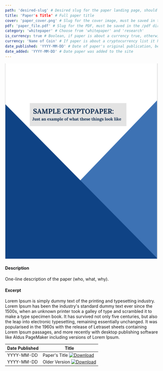 ```yaml
---
path: 'desired-slug' # Desired slug for the paper landing page, should be based on the paper title
title: 'Paper's Title' # Full paper title
cover: 'paper_cover.png' # Slug for the cover image, must be saved in the /covers directory at the site root
pdf: 'paper_file.pdf' # Slug for the PDF, must be saved in the /pdf directory at the site root
category: 'whitepaper' # Choose from 'whitepaper' and 'research'
is_currency: true # Boolean, if paper is about a currency true, otherwise false
currency: 'Name of Coin' # If paper is about a cryptocurrency list it here, otherwise omit
date_published: 'YYYY-MM-DD' # Date of paper's original publication, be precise as possible, if no date know put unknown
date_added: 'YYYY-MM-DD' # Date paper was added to the site
---
```


[![Paper Cover](/covers/paper_cover.png)](/pdfs/paper_file.pdf)

#### Description
One-line description of the paper (who, what, why).

#### Excerpt
Lorem Ipsum is simply dummy text of the printing and typesetting industry. Lorem Ipsum has been the industry's standard dummy text ever since the 1500s, when an unknown printer took a galley of type and scrambled it to make a type specimen book. It has survived not only five centuries, but also the leap into electronic typesetting, remaining essentially unchanged. It was popularised in the 1960s with the release of Letraset sheets containing Lorem Ipsum passages, and more recently with desktop publishing software like Aldus PageMaker including versions of Lorem Ipsum.

Date Published | Title
---------------|------------------------------------------------------------------------------------
YYYY-MM-DD     | Paper's Title [![Download](../../assets/download_cloud.svg)](/pdfs/paper_file.pdf)
YYYY-MM-DD     | Older Version [![Download](../../assets/download_cloud.svg)](/pdfs/paper_file_2.pdf)
